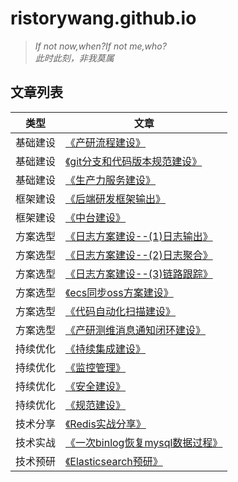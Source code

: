 # ristorywang.github.io

> *If not now,when?If not me,who?*  
> *此时此刻，非我莫属*

## 文章列表

| 类型 | 文章 |
| --- | --- |
| 基础建设 | [《产研流程建设》](20190604_cycw.md) |
| 基础建设 | [《git分支和代码版本规范建设》](20181113_git.md)  |
| 基础建设 | [《生产力服务建设》](20181101_productivity.md) |
| 框架建设 | [《后端研发框架输出》](20190705_banyan.md) |
| 框架建设 | [《中台建设》](20190604_cycw.md) |
| 方案选型 | [《日志方案建设--(1)日志输出》](20181027_log4j2_1.md) |
| 方案选型 | [《日志方案建设--(2)日志聚合》](20181027_log4j2_2.md) |
| 方案选型 | [《日志方案建设--(3)链路跟踪》](20181027_log4j2_3.md) |
| 方案选型 | [《ecs同步oss方案建设》](20180612_ecs2oss.md) |
| 方案选型 | [《代码自动化扫描建设》](20190901_sonarqube.md) |
| 方案选型 | [《产研测维消息通知闭环建设》](20190604_webhooks.md) |
| 持续优化 | [《持续集成建设》](20190604_src.md) |
| 持续优化 | [《监控管理》](20190604_src.md) |
| 持续优化 | [《安全建设》](20190604_src.md) |
| 持续优化 | [《规范建设》](20190604_src.md) |
| 技术分享 | [《Redis实战分享》](20180525_redis.md) |
| 技术实战 | [《一次binlog恢复mysql数据过程》](20190102_binlog.md) |
| 技术预研 | [《Elasticsearch预研》](20190524_es.md) |
